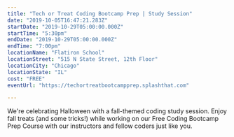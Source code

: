 ```yaml
---
title: "Tech or Treat Coding Bootcamp Prep | Study Session"
date: "2019-10-05T16:47:21.283Z"
startDate: "2019-10-29T05:00:00.000Z"
startTime: "5:30pm"
endDate: "2019-10-29T05:00:00.000Z"
endTime: "7:00pm"
locationName: "Flatiron School"
locationStreet: "515 N State Street, 12th Floor"
locationCity: "Chicago"
locationState: "IL"
cost: "FREE"
eventUrl: "https://techortreatbootcampprep.splashthat.com"

---
```


We're celebrating Halloween with a fall-themed coding study session. Enjoy fall treats (and some tricks!) while working on our Free Coding Bootcamp Prep Course with our instructors and fellow coders just like you. 

